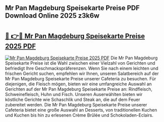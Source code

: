 ## Mr Pan Magdeburg Speisekarte Preise PDF Download Online 2025 z3k6w

# <h2><a href="http://gc8dgnm.nevu.top/?p=Mr+Pan+Magdeburg+Speisekarte+Preise">🔗 👉🔴 Mr Pan Magdeburg Speisekarte Preise 2025 PDF</a></h2>

[![Mr Pan Magdeburg Speisekarte Preise 2025 PDF](https://i.imgur.com/dBaPXMq.png)](http://gc8dgnm.nevu.top/?p=Mr+Pan+Magdeburg+Speisekarte+Preise)
Die Mr Pan Magdeburg Speisekarte Preise ist die Wahl zwischen einer Vielzahl von Gerichten und befriedigt Ihre Geschmackspräferenzen. Wenn Sie nach einem leichten und frischen Gericht suchen, empfehlen wir Ihnen, unseren Salatbereich auf der Mr Pan Magdeburg Speisekarte Preise unserer Cafeteria zu besuchen. Für diejenigen, die Fleisch mögen, bieten wir eine umfangreiche Auswahl an Gerichten auf der Mr Pan Magdeburg Speisekarte Preise an: Rindfleisch, Schweinefleisch, Huhn und Fisch. Unseren Auserwählten bieten wir köstliche Gerichte wie Schaschlik und Steak an, die auf dem Feuer zubereitet werden. Die Mr Pan Magdeburg Speisekarte Preise unserer Cafeteria bietet eine große Auswahl an Desserts, von traditionellen Kuchen und Kuchen bis hin zu erlesenen Crème Brûlée und Schokoladen-Eclairs.
